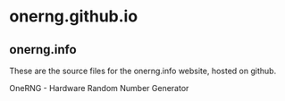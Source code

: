 onerng.github.io
================

onerng.info
-----------

These are the source files for the onerng.info website, hosted on github.

OneRNG - Hardware Random Number Generator
